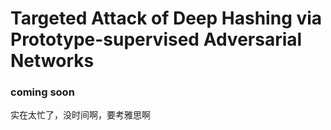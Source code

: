 # Targeted Attack of Deep Hashing via Prototype-supervised Adversarial Networks
### coming soon
实在太忙了，没时间啊，要考雅思啊
